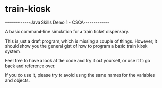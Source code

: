 # train-kiosk
  -------------Java Skills Demo 1 - CSCA-------------
  
A basic command-line simulation for a train ticket dispensary.

This is just a draft program, which is missing a couple of things.
However, it should show you the general gist of how to program a
basic train kiosk system.

Feel free to have a look at the code and try it out yourself, or use
it to go back and reference over.

If you do use it, please try to avoid using the same names for the
variables and objects.
